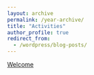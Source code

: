 ```yaml
---
layout: archive
permalink: /year-archive/
title: "Activities"
author_profile: true
redirect_from:
  - /wordpress/blog-posts/
---
```


[Welcome](https://www.notion.so/Designer-Portfolio-cb21c82498184bd380748f69d1eb277b)




